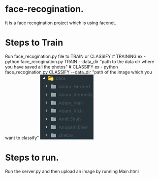 # face-recogination.
It is a face recogination project which is using facenet.

# Steps to Train
Run face_recogination.py file to TRAIN or CLASSIFY 
    # TRAINING
ex - python face_recogination.py TRAIN --data_dir "path to the data dir where you have saved all the photos"
    # CLASSIFY
ex - python face_recogination.py CLASSIFY --data_dir "path of the image which you want to classify"
![alt text](https://github.com/chetan12sharma/face-recogination/blob/master/images/img2.png)
# Steps to run. 
Run the server.py and then upload an image by running Main.html
